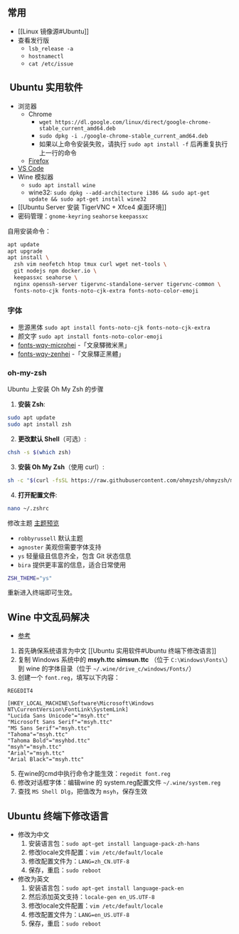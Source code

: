 
## 常用

- [[Linux 镜像源#Ubuntu]]
- 查看发行版
	- `lsb_release -a`
	- `hostnamectl`
	- `cat /etc/issue`

##  Ubuntu 实用软件

- 浏览器
	- Chrome
		- `wget https://dl.google.com/linux/direct/google-chrome-stable_current_amd64.deb`
		- `sudo dpkg -i ./google-chrome-stable_current_amd64.deb`
		- 如果以上命令安装失败，请执行 `sudo apt install -f` 后再重复执行上一行的命令
	- [Firefox](https://www.mozilla.org/en-US/firefox/linux/)
- [VS Code](https://code.visualstudio.com/download)
- Wine 模拟器
	- `sudo apt install wine`
	- wine32: `sudo dpkg --add-architecture i386 && sudo apt-get update && sudo apt-get install wine32`
- [[Ubuntu Server 安装 TigerVNC + Xfce4 桌面环境]]
- 密码管理：`gnome-keyring` `seahorse` `keepassxc`

自用安装命令：
```bash
apt update
apt upgrade
apt install \
  zsh vim neofetch htop tmux curl wget net-tools \
  git nodejs npm docker.io \
  keepassxc seahorse \
  nginx openssh-server tigervnc-standalone-server tigervnc-common \
  fonts-noto-cjk fonts-noto-cjk-extra fonts-noto-color-emoji
```

### 字体

- 思源黑体 `sudo apt install fonts-noto-cjk fonts-noto-cjk-extra`
- 颜文字 `sudo apt install fonts-noto-color-emoji`
- [fonts-wqy-microhei](http://packages.ubuntu.com/trusty/fonts-wqy-microhei) -「文泉驛微米黑」
- [fonts-wqy-zenhei](http://packages.ubuntu.com/trusty/fonts-wqy-zenhei) -「文泉驛正黑體」
### oh-my-zsh

Ubuntu 上安装 Oh My Zsh 的步骤

1. **安装 Zsh**:
```bash
sudo apt update
sudo apt install zsh
```

2. **更改默认 Shell**（可选）:
```bash
chsh -s $(which zsh)
```

3. **安装 Oh My Zsh**（使用 curl）:
```bash
sh -c "$(curl -fsSL https://raw.githubusercontent.com/ohmyzsh/ohmyzsh/master/tools/install.sh)"
```

4. **打开配置文件**:
```bash
nano ~/.zshrc
```
修改主题 [主题预览](https://github.com/ohmyzsh/ohmyzsh/wiki/Themes)
- `robbyrussell` 默认主题
- `agnoster` 美观但需要字体支持
- `ys` 轻量级且信息齐全，包含 Git 状态信息
- `bira` 提供更丰富的信息，适合日常使用
```bash
ZSH_THEME="ys"
```
重新进入终端即可生效。

## Wine 中文乱码解决

- [参考](https://juejin.cn/post/6844903917742981128)
1. 首先确保系统语言为中文 [[Ubuntu 实用软件#Ubuntu 终端下修改语言]]
3. 复制 Windows 系统中的 **msyh.ttc** **simsun.ttc** （位于 `C:\Windows\Fonts\`）到 wine 的字体目录（位于 `~/.wine/drive_c/windows/Fonts/`） 
4. 创建一个 `font.reg`，填写以下内容：
```reg
REGEDIT4
 
[HKEY_LOCAL_MACHINE\Software\Microsoft\Windows NT\CurrentVersion\FontLink\SystemLink]
"Lucida Sans Unicode"="msyh.ttc"
"Microsoft Sans Serif"="msyh.ttc"
"MS Sans Serif"="msyh.ttc"
"Tahoma"="msyh.ttc"
"Tahoma Bold"="msyhbd.ttc"
"msyh"="msyh.ttc"
"Arial"="msyh.ttc"
"Arial Black"="msyh.ttc"
```
5. 在wine的cmd中执行命令才能生效：`regedit font.reg`
6. 修改对话框字体：编辑wine 的 system.reg配置文件 `~/.wine/system.reg`
7. 查找 `MS Shell Dlg`，把值改为 `msyh`，保存生效
## Ubuntu 终端下修改语言

- 修改为中文
	1. 安装语言包：`sudo apt-get install language-pack-zh-hans`
	2. 修改locale文件配置：`vim /etc/default/locale`
	3. 修改配置文件为：`LANG=zh_CN.UTF-8`
	4. 保存，重启：`sudo reboot`
- 修改为英文
	1. 安装语言包：`sudo apt-get install language-pack-en`
	2. 然后添加英文支持：`locale-gen en_US.UTF-8`
	3. 修改locale文件配置：`vim /etc/default/locale`
	4. 修改配置文件为：`LANG=en_US.UTF-8`
	5. 保存，重启：`sudo reboot`
